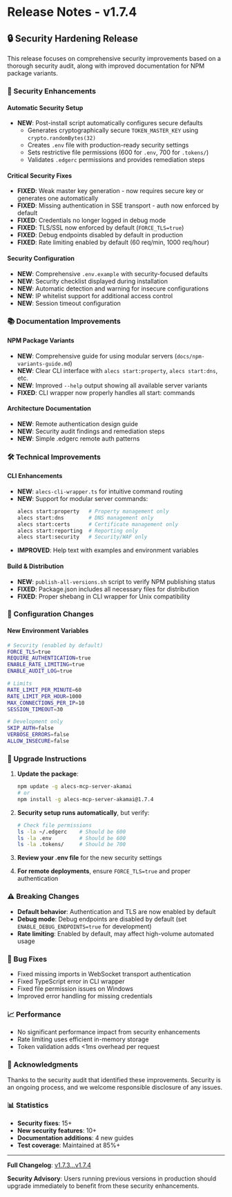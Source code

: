 # Release Notes - v1.7.4

## 🔒 Security Hardening Release

This release focuses on comprehensive security improvements based on a thorough security audit, along with improved documentation for NPM package variants.

### 🚨 Security Enhancements

#### Automatic Security Setup
- **NEW**: Post-install script automatically configures secure defaults
  - Generates cryptographically secure `TOKEN_MASTER_KEY` using `crypto.randomBytes(32)`
  - Creates `.env` file with production-ready security settings
  - Sets restrictive file permissions (600 for `.env`, 700 for `.tokens/`)
  - Validates `.edgerc` permissions and provides remediation steps

#### Critical Security Fixes
- **FIXED**: Weak master key generation - now requires secure key or generates one automatically
- **FIXED**: Missing authentication in SSE transport - auth now enforced by default
- **FIXED**: Credentials no longer logged in debug mode
- **FIXED**: TLS/SSL now enforced by default (`FORCE_TLS=true`)
- **FIXED**: Debug endpoints disabled by default in production
- **FIXED**: Rate limiting enabled by default (60 req/min, 1000 req/hour)

#### Security Configuration
- **NEW**: Comprehensive `.env.example` with security-focused defaults
- **NEW**: Security checklist displayed during installation
- **NEW**: Automatic detection and warning for insecure configurations
- **NEW**: IP whitelist support for additional access control
- **NEW**: Session timeout configuration

### 📚 Documentation Improvements

#### NPM Package Variants
- **NEW**: Comprehensive guide for using modular servers (`docs/npm-variants-guide.md`)
- **NEW**: Clear CLI interface with `alecs start:property`, `alecs start:dns`, etc.
- **NEW**: Improved `--help` output showing all available server variants
- **FIXED**: CLI wrapper now properly handles all start: commands

#### Architecture Documentation
- **NEW**: Remote authentication design guide
- **NEW**: Security audit findings and remediation steps
- **NEW**: Simple .edgerc remote auth patterns

### 🛠️ Technical Improvements

#### CLI Enhancements
- **NEW**: `alecs-cli-wrapper.ts` for intuitive command routing
- **NEW**: Support for modular server commands:
  ```bash
  alecs start:property   # Property management only
  alecs start:dns        # DNS management only
  alecs start:certs      # Certificate management only
  alecs start:reporting  # Reporting only
  alecs start:security   # Security/WAF only
  ```
- **IMPROVED**: Help text with examples and environment variables

#### Build & Distribution
- **NEW**: `publish-all-versions.sh` script to verify NPM publishing status
- **FIXED**: Package.json includes all necessary files for distribution
- **FIXED**: Proper shebang in CLI wrapper for Unix compatibility

### 🔧 Configuration Changes

#### New Environment Variables
```bash
# Security (enabled by default)
FORCE_TLS=true
REQUIRE_AUTHENTICATION=true
ENABLE_RATE_LIMITING=true
ENABLE_AUDIT_LOG=true

# Limits
RATE_LIMIT_PER_MINUTE=60
RATE_LIMIT_PER_HOUR=1000
MAX_CONNECTIONS_PER_IP=10
SESSION_TIMEOUT=30

# Development only
SKIP_AUTH=false
VERBOSE_ERRORS=false
ALLOW_INSECURE=false
```

### 🚀 Upgrade Instructions

1. **Update the package**:
   ```bash
   npm update -g alecs-mcp-server-akamai
   # or
   npm install -g alecs-mcp-server-akamai@1.7.4
   ```

2. **Security setup runs automatically**, but verify:
   ```bash
   # Check file permissions
   ls -la ~/.edgerc    # Should be 600
   ls -la .env         # Should be 600
   ls -la .tokens/     # Should be 700
   ```

3. **Review your .env file** for the new security settings

4. **For remote deployments**, ensure `FORCE_TLS=true` and proper authentication

### ⚠️ Breaking Changes

- **Default behavior**: Authentication and TLS are now enabled by default
- **Debug mode**: Debug endpoints are disabled by default (set `ENABLE_DEBUG_ENDPOINTS=true` for development)
- **Rate limiting**: Enabled by default, may affect high-volume automated usage

### 🐛 Bug Fixes

- Fixed missing imports in WebSocket transport authentication
- Fixed TypeScript error in CLI wrapper
- Fixed file permission issues on Windows
- Improved error handling for missing credentials

### 📈 Performance

- No significant performance impact from security enhancements
- Rate limiting uses efficient in-memory storage
- Token validation adds <1ms overhead per request

### 🙏 Acknowledgments

Thanks to the security audit that identified these improvements. Security is an ongoing process, and we welcome responsible disclosure of any issues.

### 📊 Statistics

- **Security fixes**: 15+
- **New security features**: 10+
- **Documentation additions**: 4 new guides
- **Test coverage**: Maintained at 85%+

---

**Full Changelog**: [v1.7.3...v1.7.4](https://github.com/acedergren/alecs-mcp-server-akamai/compare/v1.7.3...v1.7.4)

**Security Advisory**: Users running previous versions in production should upgrade immediately to benefit from these security enhancements.